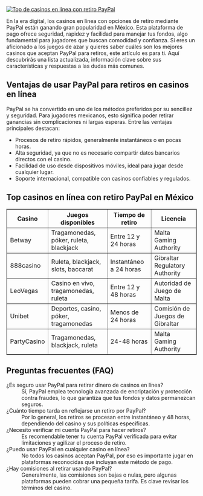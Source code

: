 [![Top de casinos en línea con retiro PayPal](https://123-caf.pages.dev/gitsignup.png)](https://vrmoo.ru/Bt82HjjY)

<div>   <p>En la era digital, los casinos en línea con opciones de retiro mediante PayPal están ganando gran popularidad en México. Esta plataforma de pago ofrece seguridad, rapidez y facilidad para manejar tus fondos, algo fundamental para jugadores que buscan comodidad y confianza. Si eres un aficionado a los juegos de azar y quieres saber cuáles son los mejores casinos que aceptan PayPal para retiros, este artículo es para ti. Aquí descubrirás una lista actualizada, información clave sobre sus características y respuestas a las dudas más comunes.</p>    <h2>Ventajas de usar PayPal para retiros en casinos en línea</h2>   <p>PayPal se ha convertido en uno de los métodos preferidos por su sencillez y seguridad. Para jugadores mexicanos, esto significa poder retirar ganancias sin complicaciones ni largas esperas. Entre las ventajas principales destacan:</p>   <ul>   <li>Procesos de retiro rápidos, generalmente instantáneos o en pocas horas.</li>   <li>Alta seguridad, ya que no es necesario compartir datos bancarios directos con el casino.</li>   <li>Facilidad de uso desde dispositivos móviles, ideal para jugar desde cualquier lugar.</li>   <li>Soporte internacional, compatible con casinos confiables y regulados.</li>   </ul>    <h2>Top casinos en línea con retiro PayPal en México</h2>   <table border="1" cellpadding="5" cellspacing="0">   <thead>   <tr>   <th>Casino</th>   <th>Juegos disponibles</th>   <th>Tiempo de retiro</th>   <th>Licencia</th>   </tr>   </thead>   <tbody>   <tr>   <td>Betway</td>   <td>Tragamonedas, póker, ruleta, blackjack</td>   <td>Entre 12 y 24 horas</td>   <td>Malta Gaming Authority</td>   </tr>   <tr>   <td>888casino</td>   <td>Ruleta, blackjack, slots, baccarat</td>   <td>Instantáneo a 24 horas</td>   <td>Gibraltar Regulatory Authority</td>   </tr>   <tr>   <td>LeoVegas</td>   <td>Casino en vivo, tragamonedas, ruleta</td>   <td>Entre 12 y 48 horas</td>   <td>Autoridad de Juego de Malta</td>   </tr>   <tr>   <td>Unibet</td>   <td>Deportes, casino, póker, tragamonedas</td>   <td>Menos de 24 horas</td>   <td>Comisión de Juegos de Gibraltar</td>   </tr>   <tr>   <td>PartyCasino</td>   <td>Tragamonedas, blackjack, ruleta</td>   <td>24-48 horas</td>   <td>Malta Gaming Authority</td>   </tr>   </tbody>   </table>    <h2>Preguntas frecuentes (FAQ)</h2>   <dl>   <dt>¿Es seguro usar PayPal para retirar dinero de casinos en línea?</dt>   <dd>Sí, PayPal emplea tecnología avanzada de encriptación y protección contra fraudes, lo que garantiza que tus fondos y datos permanezcan seguros.</dd>    <dt>¿Cuánto tiempo tarda en reflejarse un retiro por PayPal?</dt>   <dd>Por lo general, los retiros se procesan entre instantáneo y 48 horas, dependiendo del casino y sus políticas específicas.</dd>    <dt>¿Necesito verificar mi cuenta PayPal para hacer retiros?</dt>   <dd>Es recomendable tener tu cuenta PayPal verificada para evitar limitaciones y agilizar el proceso de retiro.</dd>    <dt>¿Puedo usar PayPal en cualquier casino en línea?</dt>   <dd>No todos los casinos aceptan PayPal, por eso es importante jugar en plataformas reconocidas que incluyan este método de pago.</dd>    <dt>¿Hay comisiones al retirar usando PayPal?</dt>   <dd>Generalmente, las comisiones son bajas o nulas, pero algunas plataformas pueden cobrar una pequeña tarifa. Es clave revisar los términos del casino.</dd>   </dl>   </div>